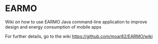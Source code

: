 # EARMO
Wiki on how to use EARMO Java command-line application to improve design and energy consumption of mobile apps

For further details, go to the wiki https://github.com/moar82/EARMO/wiki

